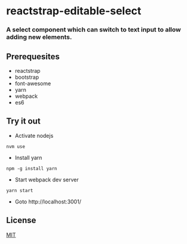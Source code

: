 # reactstrap-editable-select

### A select component which can switch to text input to allow adding new elements.

## Prerequesites
* reactstrap
* bootstrap
* font-awesome
* yarn
* webpack
* es6

## Try it out
* Activate nodejs
```
nvm use
```

* Install yarn
```
npm -g install yarn
```

* Start webpack dev server
```
yarn start
```

* Goto http://localhost:3001/

## License
[MIT](./license.txt)
